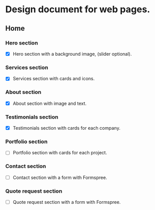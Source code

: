 # Design document for web pages.

## Home

### Hero section

-   [x] Hero section with a background image, (slider optional).

### Services section

-   [x] Services section with cards and icons.

### About section

-   [x] About section with image and text.

### Testimonials section

-   [x] Testimonials section with cards for each company.

### Portfolio section

-   [ ] Portfolio section with cards for each project.

### Contact section

-   [ ] Contact section with a form with Formspree.

### Quote request section

-   [ ] Quote request section with a form with Formspree.
